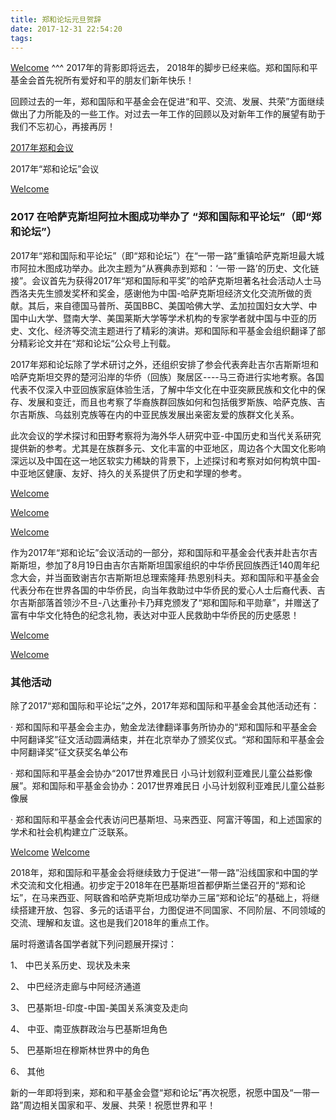 ```yaml
---
title: 郑和论坛元旦贺辞
date: 2017-12-31 22:54:20
tags:
---
```

[Welcome](/static/images/2017/1001.png)
^^^
 2017年的背影即将远去， 2018年的脚步已经来临。郑和国际和平基金会首先祝所有爱好和平的朋友们新年快乐！

  回顾过去的一年，郑和国际和平基金会在促进“和平、交流、发展、共荣”方面继续做出了力所能及的一些工作。对过去一年工作的回顾以及对新年工作的展望有助于我们不忘初心，再接再厉！

[2017年郑和会议](/static/images/2017/1002.png)

2017年“郑和论坛”会议


[Welcome](/static/images/2017/1003.png)

### 2017 在哈萨克斯坦阿拉木图成功举办了 “郑和国际和平论坛”（即“郑和论坛”）

2017年“郑和国际和平论坛”（即“郑和论坛”）在“一带一路”重镇哈萨克斯坦最大城市阿拉木图成功举办。此次主题为“从赛典赤到郑和：‘一带·一路’的历史、文化链接”。会议首先为获得2017年“郑和国际和平奖”的哈萨克斯坦著名社会活动人士马西洛夫先生颁发奖杯和奖金，感谢他为中国-哈萨克斯坦经济文化交流所做的贡献。其后，来自德国马普所、英国BBC、美国哈佛大学、孟加拉国妇女大学、中国中山大学、暨南大学、美国莱斯大学等学术机构的专家学者就中国与中亚的历史、文化、经济等交流主题进行了精彩的演讲。郑和国际和平基金会组织翻译了部分精彩论文并在“郑和论坛“公众号上刊载。

2017年郑和论坛除了学术研讨之外，还组织安排了参会代表奔赴吉尔吉斯斯坦和哈萨克斯坦交界的楚河沿岸的华侨（回族）聚居区----马三奇进行实地考察。各国代表不仅深入中亚回族家庭体验生活，了解中华文化在中亚突厥民族和文化中的保存、发展和变迁，而且也考察了华裔族群回族如何和包括俄罗斯族、哈萨克族、吉尔吉斯族、乌兹别克族等在内的中亚民族发展出亲密友爱的族群文化关系。

此次会议的学术探讨和田野考察将为海外华人研究中亚-中国历史和当代关系研究提供新的参考。尤其是在族群多元、文化丰富的中亚地区，周边各个大国文化影响深远以及中国在这一地区软实力稀缺的背景下，上述探讨和考察对如何构筑中国-中亚地区健康、友好、持久的关系提供了历史和学理的参考。


[Welcome](/static/images/2017/1004.png)


[Welcome](/static/images/2017/1005.png)


[Welcome](/static/images/2017/1006.png)

作为2017年“郑和论坛”会议活动的一部分，郑和国际和平基金会代表并赴吉尔吉斯斯坦，参加了8月19日由吉尔吉斯斯坦国家组织的中华侨民回族西迁140周年纪念大会，并当面致谢吉尔吉斯斯坦总理索隆拜·热恩别科夫。郑和国际和平基金会代表分布在世界各国的中华侨民，向当年救助过中华侨民的爱心人士后裔代表、吉尔吉斯部落首领沙不旦-八达重孙卡乃拜克颁发了“郑和国际和平勋章”，并赠送了富有中华文化特色的纪念礼物，表达对中亚人民救助中华侨民的历史感恩！


[Welcome](/static/images/2017/1007.png)


[Welcome](/static/images/2017/1008.png)

### 其他活动

除了2017“郑和国际和平论坛”之外，2017年郑和国际和平基金会其他活动还有：

· 郑和国际和平基金会主办，勉金龙法律翻译事务所协办的“郑和国际和平基金会中阿翻译奖”征文活动圆满结束，并在北京举办了颁奖仪式。“郑和国际和平基金会中阿翻译奖”征文获奖名单公布

· 郑和国际和平基金会协办“2017世界难民日 小马计划叙利亚难民儿童公益影像展”。郑和国际和平基金会协办：2017世界难民日 小马计划叙利亚难民儿童公益影像展

· 郑和国际和平基金会代表访问巴基斯坦、马来西亚、阿富汗等国，和上述国家的学术和社会机构建立广泛联系。


[Welcome](/static/images/2017/1009.png)
[Welcome](/static/images/2017/1010.png)

2018年，郑和国际和平基金会将继续致力于促进“一带一路”沿线国家和中国的学术交流和文化相通。初步定于2018年在巴基斯坦首都伊斯兰堡召开的“郑和论坛”，在马来西亚、阿联酋和哈萨克斯坦成功举办三届“郑和论坛”的基础上，将继续搭建开放、包容、多元的话语平台，力图促进不同国家、不同阶层、不同领域的交流、理解和友谊。这也是我们2018年的重点工作。

届时将邀请各国学者就下列问题展开探讨：

1、  中巴关系历史、现状及未来

2、  中巴经济走廊与中阿经济通道

3、  巴基斯坦-印度-中国-美国关系演变及走向

4、  中亚、南亚族群政治与巴基斯坦角色

5、  巴基斯坦在穆斯林世界中的角色

6、  其他

 



新的一年即将到来，郑和和平基金会暨“郑和论坛”再次祝愿，祝愿中国及“一带一路”周边相关国家和平、发展、共荣！祝愿世界和平！


